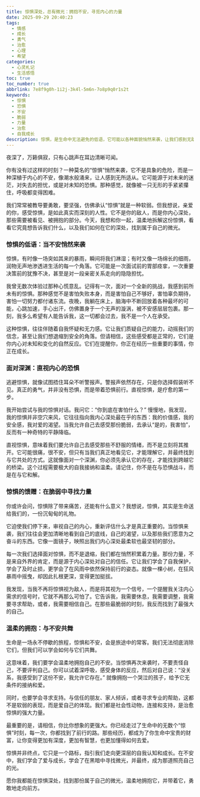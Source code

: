 ```yaml
---
title: 惊惧深处，总有微光：拥抱不安，寻觅内心的力量
date: 2025-09-29 20:40:23
tags:
  - 情感
  - 成长
  - 勇气
  - 治愈
  - 心理
  - 希望
categories:
  - 心灵札记
  - 生活感悟
toc: true
toc_number: true
abbrlink: 7e8f9g0h-1i2j-3k4l-5m6n-7o8p9q0r1s2t
keywords:
  - 惊惧
  - 恐惧
  - 不安
  - 脆弱
  - 力量
  - 治愈
  - 自我成长
description: 惊惧，是生命中无法避免的低语，它可能以各种面貌悄然来袭，让我们感到无助和迷茫。然而，当我们选择不再逃避，而是温柔地拥抱这份不安，你会发现，在最深的恐惧背后，往往隐藏着一份意想不到的礼物——那是我们内心深处最坚韧的力量，和一份对生命更深刻的理解与爱。这篇文章，想与你一同探索惊惧的意义，如何在脆弱中找到勇气，并最终，让微光照亮前行的路。
---
```


夜深了，万籁俱寂，只有心跳声在耳边清晰可闻。

你有没有过这样的时刻？一种莫名的“惊惧”悄然来袭，它不是具象的危险，而是一种深植于内心的不安，像潮水般涌来，让人感到无所适从。它可能源于对未来的迷茫，对失去的担忧，或是对未知的恐惧。那种感觉，就像被一只无形的手紧紧攥住，呼吸都变得困难。

我们常常被教导要勇敢，要坚强，仿佛承认“惊惧”就是一种软弱。但我想说，亲爱的你，感受惊惧，是如此真实而深刻的人性。它不是你的敌人，而是你内心深处，那些需要被看见、被拥抱的部分。今天，我想和你一起，温柔地拆解这份惊惧，看看它究竟想告诉我们什么，以及我们如何在它的深处，找到属于自己的微光。

### 惊惧的低语：当不安悄然来袭

惊惧，有时像一场突如其来的暴雨，瞬间将我们淋湿；有时又像一场绵长的细雨，润物无声地渗透进生活的每一个角落。它可能是一次面试前的胃部痉挛，一次重要决策前的犹豫不决，甚至是对一段亲密关系走向的隐隐担忧。

我曾无数次体验过那种心慌意乱。记得有一次，面对一个全新的挑战，我感到前所未有的惊惧。那种感觉不是害怕失败本身，而是害怕自己不够好，害怕辜负期待，害怕一切努力都付诸东流。夜晚，我躺在床上，脑海中不断回放着各种最坏的可能，心跳加速，手心出汗，仿佛置身于一个无声的漩涡，被不安感层层包裹。那一刻，我多么希望有人能告诉我，这一切都会过去，我不是一个人在承受。

这种惊惧，往往伴随着自我怀疑和无力感。它让我们质疑自己的能力，动摇我们的信念，甚至让我们想退缩到安全的角落。但请相信，这些感受都是正常的，它们是你内心对未知和变化的自然反应。它们在提醒你，你正在经历一些重要的事情，你正在成长。

### 面对深渊：直视内心的恐惧

逃避惊惧，就像试图捂住耳朵不听警报声。警报声依然存在，只是你选择假装听不见。真正的勇气，并非没有恐惧，而是带着恐惧前行。直视惊惧，是疗愈的第一步。

我开始尝试与我的惊惧对话。我问它：“你到底在害怕什么？” 慢慢地，我发现，我的惊惧并非空穴来风，它往往指向我内心深处最在乎的东西：我的价值感，我的安全感，我对爱的渴望。当我允许自己去感受那份脆弱，去承认“是的，我害怕”，反而有一种奇特的平静降临。

直视惊惧，意味着我们要允许自己去感受那些不舒服的情绪，而不是立刻将其推开。它可能很痛，很不安，但只有当我们真正地看见它，才能理解它，并最终找到与它共处的方式。这就像面对一个深渊，你必须先承认它的存在，才能找到跨越它的桥梁。这个过程需要极大的自我接纳和温柔。请记住，你不是在与恐惧战斗，而是在与它和解。

### 惊惧的馈赠：在脆弱中寻找力量

你或许会问，惊惧除了带来痛苦，还能有什么意义？我想说，惊惧，其实是生命送给我们的，一份沉甸甸的礼物。

它迫使我们停下来，审视自己的内心，重新评估什么才是真正重要的。当惊惧来袭，我们往往会更加清晰地看到自己的底线，自己的渴望，以及那些我们愿意为之奋斗的东西。它像一面镜子，映照出我们内心深处最柔软也最坚韧的部分。

每一次我们选择面对惊惧，而不是退缩，我们都在悄然积累着力量。那份力量，不是来自外界的肯定，而是源于内心深处对自己的信任。它让我们学会了自我保护，学会了及时止损，更学会了在风雨中依然保持前行的姿态。就像一棵小树，在狂风暴雨中摇曳，却因此扎根更深，变得更加挺拔。

我发现，当我不再将惊惧视为敌人，而是将其视为一个信号，一个提醒我关注内心需求的信号时，它就不再那么可怕了。它告诉我，我需要休息，我需要调整，我需要寻求帮助，或者，我需要相信自己。在那些最脆弱的时刻，我反而找到了最强大的自己。

### 温柔的拥抱：与不安共舞

生命是一场永不停歇的旅程，惊惧和不安，会是旅途中的常客。我们无法彻底消除它们，但我们可以学会如何与它们共舞。

这意味着，我们要学会温柔地拥抱自己的不安。当惊惧再次来袭时，不要责怪自己，不要评判自己。你可以试着深呼吸，感受身体的反应，然后对自己说：“没关系，我感受到了这份不安，我允许它存在。” 就像拥抱一个哭泣的孩子，给予它无条件的接纳和爱。

同时，也要学会寻求支持。与信任的朋友、家人倾诉，或者寻求专业的帮助，这都不是软弱的表现，而是爱自己的体现。我们都是社会性动物，连接和支持，是治愈惊惧的强大力量。

最重要的是，请相信，你比你想象的更强大。你已经走过了生命中的无数个“惊惧”时刻，每一次，你都找到了前行的路。那些经历，都成为了你生命中宝贵的财富，让你变得更加有深度，更加有智慧，也更加懂得如何去爱。

惊惧并非终点，它只是一个路标，指引我们走向更深层的自我认知和成长。在不安中，我们学会了爱与成长，学会了在黑暗中寻找微光，并最终，成为那道照亮自己的光。

愿你我都能在惊惧深处，找到那份属于自己的微光，温柔地拥抱它，并带着它，勇敢地走向前方。